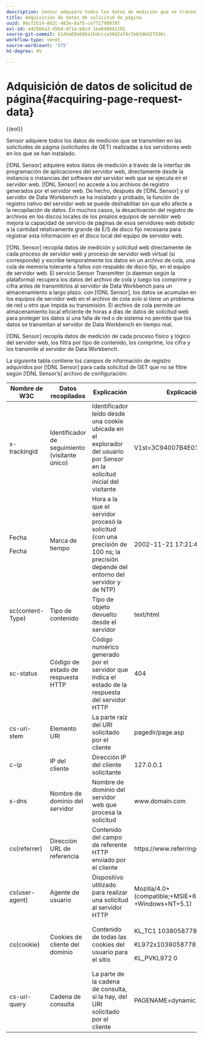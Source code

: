 ```yaml
---
description: Sensor adquiere todos los datos de medición que se transmiten en las solicitudes de página (solicitudes de GET) realizadas a los servidores web en los que se han instalado.
title: Adquisición de datos de solicitud de página
uuid: 06cf2b14-8d2c-483e-8a75-ce772798978f
exl-id: e42566a3-d5b4-4f1a-b8cd-1ea646041101
source-git-commit: b1dda69a606a16dccca30d2a74c7e63dbd27936c
workflow-type: tm+mt
source-wordcount: '575'
ht-degree: 4%

---
```


# Adquisición de datos de solicitud de página{#acquiring-page-request-data}

{{eol}}

Sensor adquiere todos los datos de medición que se transmiten en las solicitudes de página (solicitudes de GET) realizadas a los servidores web en los que se han instalado.

[!DNL Sensor] adquiere estos datos de medición a través de la interfaz de programación de aplicaciones del servidor web, directamente desde la instancia o instancias del software del servidor web que se ejecuta en el servidor web. [!DNL Sensor] no accede a los archivos de registro generados por el servidor web. De hecho, después de [!DNL Sensor] y el servidor de Data Workbench se ha instalado y probado, la función de registro nativo del servidor web se puede deshabilitar sin que ello afecte a la recopilación de datos. En muchos casos, la desactivación del registro de archivos en los discos locales de los propios equipos de servidor web mejora la capacidad de servicio de páginas de esos servidores web debido a la cantidad relativamente grande de E/S de disco fijo necesaria para registrar esta información en el disco local del equipo de servidor web.

[!DNL Sensor] recopila datos de medición y solicitud web directamente de cada proceso de servidor web y proceso de servidor web virtual (si corresponde) y escribe temporalmente los datos en un archivo de cola, una cola de memoria tolerante a fallos con respaldo de disco fijo, en el equipo de servidor web. El servicio Sensor Transmitter (o daemon según la plataforma) recupera los datos del archivo de cola y luego los comprime y cifra antes de transmitirlos al servidor de Data Workbench para un almacenamiento a largo plazo. con [!DNL Sensor], los datos se acumulan en los equipos de servidor web en el archivo de cola solo si tiene un problema de red u otro que impida su transmisión. El archivo de cola permite un almacenamiento local eficiente de horas a días de datos de solicitud web para proteger los datos si una falla de red o de sistema no permite que los datos se transmitan al servidor de Data Workbench en tiempo real.

[!DNL Sensor] recopila datos de medición de cada proceso físico y lógico del servidor web, los filtra por tipo de contenido, los comprime, los cifra y los transmite al servidor de Data Workbench.

La siguiente tabla contiene los campos de información de registro adquiridos por [!DNL Sensor] para cada solicitud de GET que no se filtre según [!DNL Sensor’s] archivo de configuración:

<table id="table_5F65474150EC41648B35D0B031FB9B15">
 <thead>
  <tr>
   <th colname="col1" class="entry"> Nombre de W3C </th>
   <th colname="col2" class="entry"> Datos recopilados </th>
   <th colname="col3" class="entry"> Explicación </th>
   <th colname="col4" class="entry"> Explicación </th>
  </tr>
 </thead>
 <tbody>
  <tr>
   <td colname="col1"> x-trackingid </td>
   <td colname="col2"> Identificador de seguimiento (visitante único) </td>
   <td colname="col3"> Identificador leído desde una cookie ubicada en el explorador del usuario por <span class="wintitle"> Sensor </span> en la solicitud inicial del visitante </td>
   <td colname="col4"> V1st=3C94007B4E01F9C2 </td>
  </tr>
  <tr>
   <td colname="col1"> <p>Fecha </p> <p>Fecha </p> </td>
   <td colname="col2"> Marca de tiempo </td>
   <td colname="col3"> Hora a la que el servidor procesó la solicitud (con una precisión de 100 ns; la precisión depende del entorno del servidor y de NTP) </td>
   <td colname="col4"> 2002-11-21 17:21:45 123 </td>
  </tr>
  <tr>
   <td colname="col1"> sc(content-Type) </td>
   <td colname="col2"> Tipo de contenido </td>
   <td colname="col3"> Tipo de objeto devuelto desde el servidor </td>
   <td colname="col4"> text/html </td>
  </tr>
  <tr>
   <td colname="col1"> sc-status </td>
   <td colname="col2"> Código de estado de respuesta HTTP </td>
   <td colname="col3"> Código numérico generado por el servidor que indica el estado de la respuesta del servidor HTTP </td>
   <td colname="col4"> 404 </td>
  </tr>
  <tr>
   <td colname="col1"> cs-uri-stem </td>
   <td colname="col2"> Elemento URI </td>
   <td colname="col3"> La parte raíz del URI solicitado por el cliente </td>
   <td colname="col4"> <span class="filepath"> pagedir/page.asp </span> </td>
  </tr>
  <tr>
   <td colname="col1"> c-ip </td>
   <td colname="col2"> IP del cliente </td>
   <td colname="col3"> Dirección IP del cliente solicitante </td>
   <td colname="col4"> 127.0.0.1 </td>
  </tr>
  <tr>
   <td colname="col1"> s-dns </td>
   <td colname="col2"> Nombre de dominio del servidor </td>
   <td colname="col3"> Nombre de dominio del servidor web que procesa la solicitud </td>
   <td colname="col4"> <span class="filepath"> www.domain.com </span> </td>
  </tr>
  <tr>
   <td colname="col1"> cs(referrer) </td>
   <td colname="col2"> Dirección URL de referencia </td>
   <td colname="col3"> Contenido del campo de referente HTTP enviado por el cliente </td>
   <td colname="col4"> <span class="filepath"> https://www.referringsite.com </span> </td>
  </tr>
  <tr>
   <td colname="col1"> cs(user-agent) </td>
   <td colname="col2"> Agente de usuario </td>
   <td colname="col3"> Dispositivo utilizado para realizar una solicitud al servidor HTTP </td>
   <td colname="col4"> Mozilla/4.0+(compatible;+MSIE+6.0) +Windows+NT+5.1) </td>
  </tr>
  <tr>
   <td colname="col1"> cs(cookie) </td>
   <td colname="col2"> Cookies de cliente del dominio </td>
   <td colname="col3"> Contenido de todas las cookies del usuario para el sitio </td>
   <td colname="col4"> <p>KL_TC1 1038058778312 </p> <p>KL972x1038058778312282052 </p> <p>KL_PVKL972 0 </p> </td>
  </tr>
  <tr>
   <td colname="col1"> cs-uri-query </td>
   <td colname="col2"> Cadena de consulta </td>
   <td colname="col3"> La parte de la cadena de consulta, si la hay, del URI solicitado por el cliente </td>
   <td colname="col4"> PAGENAME=dynamic1&amp;link=3001 </td>
  </tr>
 </tbody>
</table>

